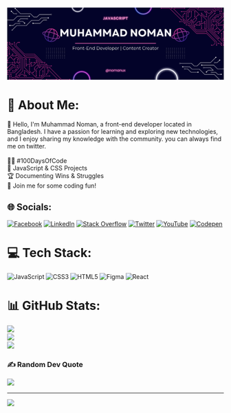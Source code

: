 ![cover photo](./assets/cover%20photo.png)

# 💫 About Me:

🤚 Hello, I'm Muhammad Noman, a front-end developer located in Bangladesh. I have a passion for learning and exploring new technologies, and I enjoy sharing my knowledge with the community. you can always find me on twitter.
<br>
<br>
👩‍💻 #100DaysOfCode<br>🎍 JavaScript & CSS Projects<br>🏆 Documenting Wins & Struggles <br>🤝 Join me for some coding fun!

## 🌐 Socials:

[![Facebook](https://img.shields.io/badge/Facebook-%231877F2.svg?logo=Facebook&logoColor=white)](https://www.facebook.com/nadimhasannoman/) [![LinkedIn](https://img.shields.io/badge/LinkedIn-%230077B5.svg?logo=linkedin&logoColor=white)](https://www.linkedin.com/in/muhammad-noman-98532822a/) [![Stack Overflow](https://img.shields.io/badge/-Stackoverflow-FE7A16?logo=stack-overflow&logoColor=white)](https://stackoverflow.com/users/17411733) [![Twitter](https://img.shields.io/badge/Twitter-%231DA1F2.svg?logo=Twitter&logoColor=white)](https://twitter.com/Nomanux) [![YouTube](https://img.shields.io/badge/YouTube-%23FF0000.svg?logo=YouTube&logoColor=white)](https://www.youtube.com/channel/UCQKO3t9rMqqM82v_GlAAUpA) [![Codepen](https://img.shields.io/badge/Codepen-000000?style=for-the-badge&logo=codepen&logoColor=white)](https://codepen.io/mhmdnoman)

# 💻 Tech Stack:

![JavaScript](https://img.shields.io/badge/javascript-%23323330.svg?style=for-the-badge&logo=javascript&logoColor=%23F7DF1E) ![CSS3](https://img.shields.io/badge/css3-%231572B6.svg?style=for-the-badge&logo=css3&logoColor=white) ![HTML5](https://img.shields.io/badge/html5-%23E34F26.svg?style=for-the-badge&logo=html5&logoColor=white) ![Figma](https://img.shields.io/badge/figma-%23F24E1E.svg?style=for-the-badge&logo=figma&logoColor=white) ![React](https://img.shields.io/badge/react-%2320232a.svg?style=for-the-badge&logo=react&logoColor=%2361DAFB)

# 📊 GitHub Stats:

![](https://github-readme-stats.vercel.app/api?username=mhmdnoman&theme=darcula&hide_border=false&include_all_commits=false&count_private=true)<br/>
![](https://github-readme-streak-stats.herokuapp.com/?user=mhmdnoman&theme=darcula&hide_border=false)<br/>
![](https://github-readme-stats.vercel.app/api/top-langs/?username=mhmdnoman&theme=darcula&hide_border=false&include_all_commits=false&count_private=true&layout=compact)

### ✍️ Random Dev Quote

![](https://quotes-github-readme.vercel.app/api?type=horizontal&theme=dark)

---

[![](https://visitcount.itsvg.in/api?id=mhmdnoman&icon=0&color=2)](https://visitcount.itsvg.in)

<!-- Proudly created with GPRM ( https://gprm.itsvg.in ) -->

